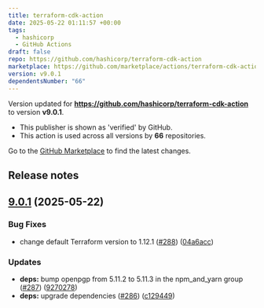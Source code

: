 ```yaml
---
title: terraform-cdk-action
date: 2025-05-22 01:11:57 +00:00
tags:
  - hashicorp
  - GitHub Actions
draft: false
repo: https://github.com/hashicorp/terraform-cdk-action
marketplace: https://github.com/marketplace/actions/terraform-cdk-action
version: v9.0.1
dependentsNumber: "66"
---
```



Version updated for **https://github.com/hashicorp/terraform-cdk-action** to version **v9.0.1**.
- This publisher is shown as 'verified' by GitHub.
- This action is used across all versions by **66** repositories.

Go to the [GitHub Marketplace](https://github.com/marketplace/actions/terraform-cdk-action) to find the latest changes.

## Release notes


## [9.0.1](https://github.com/hashicorp/terraform-cdk-action/compare/v9.0.0...v9.0.1) (2025-05-22)


### Bug Fixes

* change default Terraform version to 1.12.1 ([#288](https://github.com/hashicorp/terraform-cdk-action/issues/288)) ([04a6acc](https://github.com/hashicorp/terraform-cdk-action/commit/04a6acca143486438798dd0324219a3da757be72))


### Updates

* **deps:** bump openpgp from 5.11.2 to 5.11.3 in the npm_and_yarn group ([#287](https://github.com/hashicorp/terraform-cdk-action/issues/287)) ([9270278](https://github.com/hashicorp/terraform-cdk-action/commit/92702782d4029853437ccbefb326ffd52e34d043))
* **deps:** upgrade dependencies ([#286](https://github.com/hashicorp/terraform-cdk-action/issues/286)) ([c129449](https://github.com/hashicorp/terraform-cdk-action/commit/c1294498b683f95e1351c1728ca686ed60f2c952))

